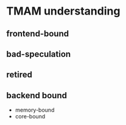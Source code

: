 # TMAM understanding

## frontend-bound

## bad-speculation

## retired  

## backend bound
  - memory-bound
  - core-bound


